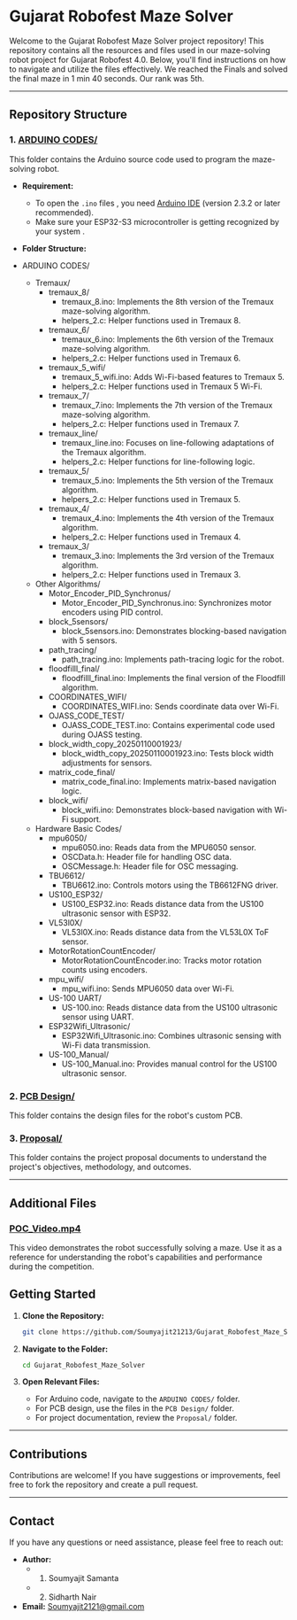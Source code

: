 # Gujarat Robofest Maze Solver

Welcome to the Gujarat Robofest Maze Solver project repository! This repository contains all the resources and files used in our maze-solving robot project for Gujarat Robofest 4.0. Below, you'll find instructions on how to navigate and utilize the files effectively.
We reached the Finals and solved the final maze in 1 min 40 seconds.
Our rank was 5th.

---

## Repository Structure

### 1. [ARDUINO CODES/](./ARDUINO%20CODES)

This folder contains the Arduino source code used to program the maze-solving robot.

- **Requirement:**
  - To open the `.ino` files , you need [Arduino IDE](https://www.arduino.cc/en/software) (version 2.3.2 or later recommended).
  - Make sure your ESP32-S3 microcontroller is getting recognized by your system .
 
- **Folder Structure:**
- ARDUINO CODES/
  - Tremaux/
    - tremaux_8/
      - tremaux_8.ino: Implements the 8th version of the Tremaux maze-solving algorithm.
      - helpers_2.c: Helper functions used in Tremaux 8.
    - tremaux_6/
      - tremaux_6.ino: Implements the 6th version of the Tremaux maze-solving algorithm.
      - helpers_2.c: Helper functions used in Tremaux 6.
    - tremaux_5_wifi/
      - tremaux_5_wifi.ino: Adds Wi-Fi-based features to Tremaux 5.
      - helpers_2.c: Helper functions used in Tremaux 5 Wi-Fi.
    - tremaux_7/
      - tremaux_7.ino: Implements the 7th version of the Tremaux maze-solving algorithm.
      - helpers_2.c: Helper functions used in Tremaux 7.
    - tremaux_line/
      - tremaux_line.ino: Focuses on line-following adaptations of the Tremaux algorithm.
      - helpers_2.c: Helper functions for line-following logic.
    - tremaux_5/
      - tremaux_5.ino: Implements the 5th version of the Tremaux algorithm.
      - helpers_2.c: Helper functions used in Tremaux 5.
    - tremaux_4/
      - tremaux_4.ino: Implements the 4th version of the Tremaux algorithm.
      - helpers_2.c: Helper functions used in Tremaux 4.
    - tremaux_3/
      - tremaux_3.ino: Implements the 3rd version of the Tremaux algorithm.
      - helpers_2.c: Helper functions used in Tremaux 3.
  - Other Algorithms/
    - Motor_Encoder_PID_Synchronus/
      - Motor_Encoder_PID_Synchronus.ino: Synchronizes motor encoders using PID control.
    - block_5sensors/
      - block_5sensors.ino: Demonstrates blocking-based navigation with 5 sensors.
    - path_tracing/
      - path_tracing.ino: Implements path-tracing logic for the robot.
    - floodfilll_final/
      - floodfilll_final.ino: Implements the final version of the Floodfill algorithm.
    - COORDINATES_WIFI/
      - COORDINATES_WIFI.ino: Sends coordinate data over Wi-Fi.
    - OJASS_CODE_TEST/
      - OJASS_CODE_TEST.ino: Contains experimental code used during OJASS testing.
    - block_width_copy_20250110001923/
      - block_width_copy_20250110001923.ino: Tests block width adjustments for sensors.
    - matrix_code_final/
      - matrix_code_final.ino: Implements matrix-based navigation logic.
    - block_wifi/
      - block_wifi.ino: Demonstrates block-based navigation with Wi-Fi support.
  - Hardware Basic Codes/
    - mpu6050/
      - mpu6050.ino: Reads data from the MPU6050 sensor.
      - OSCData.h: Header file for handling OSC data.
      - OSCMessage.h: Header file for OSC messaging.
    - TBU6612/
      - TBU6612.ino: Controls motors using the TB6612FNG driver.
    - US100_ESP32/
      - US100_ESP32.ino: Reads distance data from the US100 ultrasonic sensor with ESP32.
    - VL53l0X/
      - VL53l0X.ino: Reads distance data from the VL53L0X ToF sensor.
    - MotorRotationCountEncoder/
      - MotorRotationCountEncoder.ino: Tracks motor rotation counts using encoders.
    - mpu_wifi/
      - mpu_wifi.ino: Sends MPU6050 data over Wi-Fi.
    - US-100 UART/
      - US-100.ino: Reads distance data from the US100 ultrasonic sensor using UART.
    - ESP32Wifi_Ultrasonic/
      - ESP32Wifi_Ultrasonic.ino: Combines ultrasonic sensing with Wi-Fi data transmission.
    - US-100_Manual/
      - US-100_Manual.ino: Provides manual control for the US100 ultrasonic sensor.


### 2. [PCB Design/](./PCB%20Design)

This folder contains the design files for the robot's custom PCB.


### 3. [Proposal/](./Proposal)

This folder contains the project proposal documents to understand the project's objectives, methodology, and outcomes.

---

## Additional Files

### [POC\_Video.mp4](./POC_Video.mp4)

This video demonstrates the robot successfully solving a maze. Use it as a reference for understanding the robot's capabilities and performance during the competition.


## Getting Started

1. **Clone the Repository:**

   ```bash
   git clone https://github.com/Soumyajit21213/Gujarat_Robofest_Maze_Solver.git
   ```

2. **Navigate to the Folder:**

   ```bash
   cd Gujarat_Robofest_Maze_Solver
   ```

3. **Open Relevant Files:**

   - For Arduino code, navigate to the `ARDUINO CODES/` folder.
   - For PCB design, use the files in the `PCB Design/` folder.
   - For project documentation, review the `Proposal/` folder.

---

## Contributions

Contributions are welcome! If you have suggestions or improvements, feel free to fork the repository and create a pull request.

---

## Contact

If you have any questions or need assistance, please feel free to reach out:

- **Author:**
  - 1. Soumyajit Samanta
  - 2. Sidharth Nair
- **Email:** [Soumyajit2121@gmail.com](mailto\:soumyajit2121@gmail.com)



